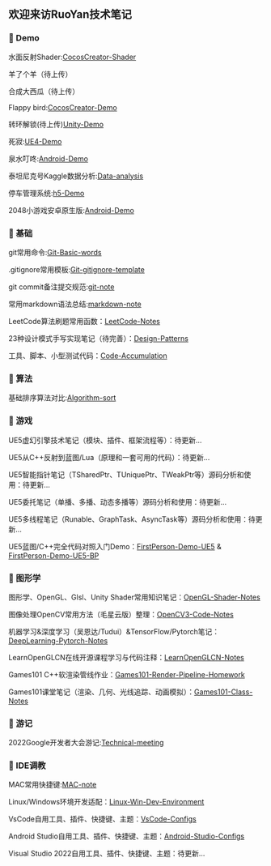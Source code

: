 ## 欢迎来访RuoYan技术笔记

### 🌱 Demo

水面反射Shader:[CocosCreator-Shader](https://github.com/cmu-ruoyan-lgl/WaterReflectShader)

羊了个羊（待上传）

合成大西瓜（待上传）

Flappy bird:[CocosCreator-Demo](https://github.com/cmu-ruoyan-lgl/flappy-bird)

转环解锁(待上传)[Unity-Demo](https://github.com/cmu-ruoyan-lgl/Unity-Runaball-Demo)

死寂:[UE4-Demo](https://cmu-ruoyan-lgl.github.io/2022/08/31/Kill-for-life/)

泉水叮咚:[Android-Demo](https://github.com/cmu-ruoyan-lgl/Spring)

泰坦尼克号Kaggle数据分析:[Data-analysis](https://github.com/cmu-ruoyan-lgl/TITANIC)

停车管理系统:[h5-Demo](https://github.com/cmu-ruoyan-lgl/park)

2048小游戏安卓原生版:[Android-Demo](https://github.com/cmu-ruoyan-lgl/android-2048)

### 🌱 基础

git常用命令:[Git-Basic-words](https://cmu-ruoyan-lgl.github.io/2023/02/04/Git%E5%B8%B8%E7%94%A8%E5%91%BD%E4%BB%A4%E6%95%B4%E7%90%86/#more)

.gitignore常用模板:[Git-gitignore-template](https://github.com/github/gitignore)

git commit备注提交规范:[git-note](https://github.com/cmu-ruoyan-lgl/myLearnNote/blob/main/git%20commit%E6%8F%90%E4%BA%A4%E8%A7%84%E8%8C%83.md)

常用markdown语法总结:[markdown-note](https://github.com/cmu-ruoyan-lgl/myLearnNote/blob/main/ReadME%20%E5%B8%B8%E7%94%A8%E8%AF%AD%E6%B3%95.md)

LeetCode算法刷题常用函数：[LeetCode-Notes](https://cmu-ruoyan-lgl.github.io/2023/02/14/%E5%88%B7%E9%A2%98%E5%B8%B8%E7%94%A8%E5%87%BD%E6%95%B0/#more)

23种设计模式手写实现笔记（待完善）：[Design-Patterns](https://github.com/cmu-ruoyan-lgl/Design-Patterns)

工具、脚本、小型测试代码：[Code-Accumulation](https://github.com/cmu-ruoyan-lgl/Code-Accumulation)

### 🌱 算法

基础排序算法对比:[Algorithm-sort](https://cmu-ruoyan-lgl.github.io/2022/09/01/%E5%B8%B8%E8%A7%81%E6%8E%92%E5%BA%8F%E7%AE%97%E6%B3%95%E5%AF%B9%E6%AF%94/#more)

### 🌱 游戏

UE5虚幻引擎技术笔记（模块、插件、框架流程等）：待更新...

UE5从C++反射到蓝图/Lua（原理和一套可用的代码）：待更新...

UE5智能指针笔记（TSharedPtr、TUniquePtr、TWeakPtr等）源码分析和使用：待更新...

UE5委托笔记（单播、多播、动态多播等）源码分析和使用：待更新...

UE5多线程笔记（Runable、GraphTask、AsyncTask等）源码分析和使用：待更新...

UE5蓝图/C++完全代码对照入门Demo：[FirstPerson-Demo-UE5](https://github.com/cmu-ruoyan-lgl/FirstPerson-Demo-UE5) & [FirstPerson-Demo-UE5-BP ](https://github.com/cmu-ruoyan-lgl/FirstPerson-Demo-UE5-BP)

### 🌱 图形学

图形学、OpenGL、Glsl、Unity Shader常用知识笔记：[OpenGL-Shader-Notes](https://github.com/cmu-ruoyan-lgl/OpenGL-Shader-Notes)

图像处理OpenCV常用方法（毛星云版）整理：[OpenCV3-Code-Notes](https://github.com/cmu-ruoyan-lgl/OpenCV3-Code-Notes)

机器学习&深度学习（吴恩达/Tudui）&TensorFlow/Pytorch笔记：[DeepLearning-Pytorch-Notes](https://github.com/cmu-ruoyan-lgl/DeepLearning-Pytorch-Notes)

LearnOpenGLCN在线开源课程学习与代码注释：[LearnOpenGLCN-Notes](https://github.com/cmu-ruoyan-lgl/LearnOpenGLCN-Notes)

Games101 C++软渲染管线作业：[Games101-Render-Pipeline-Homework](https://github.com/cmu-ruoyan-lgl/Games101-Render-Pipeline-Homework)

Games101课堂笔记（渲染、几何、光线追踪、动画模拟）：[Games101-Class-Notes](https://github.com/cmu-ruoyan-lgl/Games101-Class-Notes)

### 🌱 游记

2022Google开发者大会游记:[Technical-meeting](https://cmu-ruoyan-lgl.github.io/2022/09/13/Google-view/)

### 🌱 IDE调教

MAC常用快捷键:[MAC-note](https://github.com/cmu-ruoyan-lgl/myLearnNote/blob/main/Mac%E5%B8%B8%E7%94%A8%E5%BF%AB%E6%8D%B7%E9%94%AE.md)

Linux/Windows环境开发适配：[Linux-Win-Dev-Environment](https://github.com/cmu-ruoyan-lgl/Linux-Win-Dev-Environment)

VsCode自用工具、插件、快捷键、主题：[VsCode-Configs](https://github.com/cmu-ruoyan-lgl/VsCode-Configs)

Android Studio自用工具、插件、快捷键、主题：[Android-Studio-Configs](https://github.com/cmu-ruoyan-lgl/Android-Studio-Configs)

Visual Studio 2022自用工具、插件、快捷键、主题：待更新...


